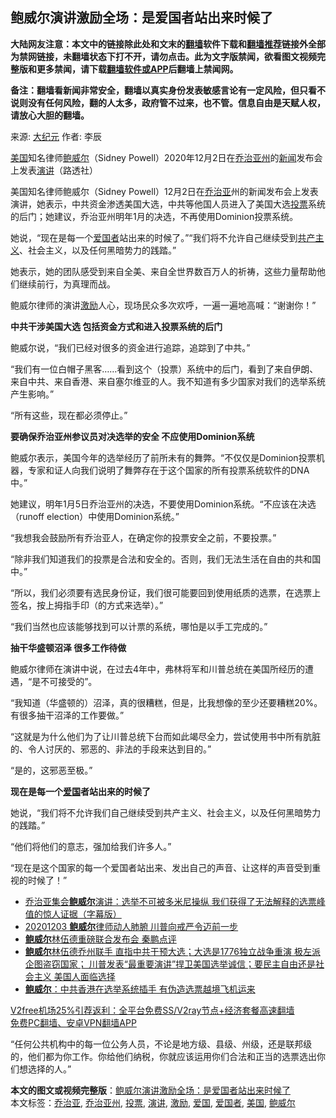  <h2>鲍威尔演讲激励全场：是爱国者站出来时候了</h2> <p class="notice"><b>大陆网友注意：本文中的链接除此处和文末的<a href="https://github.com/bannedbook/fanqiang" >翻墙</a>软件下载和<a href="https://github.com/killgcd/justmysocks/blob/master/README.md">翻墙推荐</a>链接外全部为禁网链接，未翻墙状态下打不开，请勿点击。此为文字版禁闻，欲看图文视频完整版和更多禁闻，请下载<a href="https://github.com/bannedbook/fanqiang">翻墙软件或APP</a>后翻墙上禁闻网。</p><p>备注：翻墙看新闻非常安全，翻墙以真实身份发表敏感言论有一定风险，但只看不说则没有任何风险，翻的人太多，政府管不过来，也不管。信息自由是天赋人权，请放心大胆的翻墙。</b></p>  <div class="entry"> <p>来源:&nbsp;<span class='wp_keywordlink_affiliate'><a href="http://www.epochtimes.com/" title="大纪元" target="_blank">大纪元</a></span>                            作者:&nbsp;李辰                                                 </p> <p><a href="https://www.bannedbook.org/bnews/tag/%e7%be%8e%e5%9b%bd/" class="st_tag internal_tag" rel="tag" title="标签 美国 下的日志">美国</a>知名律师<a href="https://www.bannedbook.org/bnews/tag/%e9%b2%8d%e5%a8%81%e5%b0%94/" class="st_tag internal_tag" rel="tag" title="标签 鲍威尔 下的日志">鲍威尔</a>（Sidney Powell）2020年12月2日在<a href="https://www.bannedbook.org/bnews/tag/%e4%b9%94%e6%b2%bb%e4%ba%9a%e5%b7%9e/" class="st_tag internal_tag" rel="tag" title="标签 乔治亚州 下的日志">乔治亚州</a>的<span class='wp_keywordlink_affiliate'><a href="https://www.bannedbook.org/" title="新闻">新闻</a></span>发布会上发表<a href="https://www.bannedbook.org/bnews/tag/%E6%BC%94%E8%AE%B2/" class="st_tag internal_tag" rel="tag" title="标签 演讲 下的日志">演讲</a>（路透社）</p> <p>美国知名律师鲍威尔（Sidney Powell）12月2日在<a href="https://www.bannedbook.org/bnews/tag/%E4%B9%94%E6%B2%BB%E4%BA%9A/" class="st_tag internal_tag" rel="tag" title="标签 乔治亚 下的日志">乔治亚</a>州的新闻发布会上发表演讲，她表示，中共资金渗透美国大选，中共等他国人员进入了美国大选<a href="https://www.bannedbook.org/bnews/tag/%E6%8A%95%E7%A5%A8/" class="st_tag internal_tag" rel="tag" title="标签 投票 下的日志">投票</a>系统的后门；她建议，乔治亚州明年1月的决选，不再使用Dominion投票系统。</p> <p>她说，“现在是每一个<a href="https://www.bannedbook.org/bnews/tag/%e7%88%b1%e5%9b%bd%e8%80%85/" class="st_tag internal_tag" rel="tag" title="标签 爱国者 下的日志">爱国者</a>站出来的时候了。”“我们将不允许自己继续受到<span class='wp_keywordlink'><a href="https://www.bannedbook.org/forum2/topic6177.html" title="《共产主义的终极目的》" target="_blank">共产主义</a></span>、社会主义，以及任何黑暗势力的践踏。”</p> <p>她表示，她的团队感受到来自全美、来自全世界数百万人的祈祷，这些力量帮助他们继续前行，为真理而战。</p> <p>鲍威尔律师的演讲<a href="https://www.bannedbook.org/bnews/tag/%E6%BF%80%E5%8A%B1/" class="st_tag internal_tag" rel="tag" title="标签 激励 下的日志">激励</a>人心，现场民众多次欢呼，一遍一遍地高喊：“谢谢你！”</p>  <p><strong>中共干涉美国大选 包括资金方式和进入投票系统的后门</strong></p> <p>鲍威尔说，“我们已经对很多的资金进行追踪，追踪到了中共。”</p> <p>“我们有一位白帽子黑客……看到这个（投票）系统中的后门，看到了来自伊朗、来自中共、来自香港、来自塞尔维亚的人。我不知道有多少国家对我们的选举系统产生影响。”</p> <p>“所有这些，现在都必须停止。”</p> <p><strong>要确保乔治亚州参议员对决选举的安全 不应使用Dominion系统</strong></p> <p>鲍威尔表示，美国今年的选举经历了前所未有的舞弊。“不仅仅是Dominion投票机器，专家和证人向我们说明了舞弊存在于这个国家的所有投票系统软件的DNA中。”</p>  <p>她建议，明年1月5日乔治亚州的决选，不要使用Dominion系统。“不应该在决选（runoff election）中使用Dominion系统。”</p> <p>“我想我会鼓励所有乔治亚人，在确定你的投票安全之前，不要投票。”</p> <p>“除非我们知道我们的投票是合法和安全的。否则，我们无法生活在自由的共和国中。”</p> <p>“所以，我们必须要有选民身份证，我们很可能要回到使用纸质的选票，在选票上签名，按上拇指手印（的方式来选举）。”</p> <p>“我们当然也应该能够找到可以计票的系统，哪怕是以手工完成的。”</p> <p><strong>抽干华盛顿沼泽 很多工作待做</strong></p>  <p>鲍威尔律师在演讲中说，在过去4年中，弗林将军和川普总统在美国所经历的遭遇，“是不可接受的”。</p> <p>“我知道（华盛顿的）沼泽，真的很糟糕，但是，比我想像的至少还要糟糕20%。有很多抽干沼泽的工作要做。”</p> <p>“这就是为什么他们为了让川普总统下台而如此竭尽全力，尝试使用书中所有肮脏的、令人讨厌的、邪恶的、非法的手段来达到目的。”</p> <p>“是的，这邪恶至极。”</p> <p><strong>现在是每一个<a href="https://www.bannedbook.org/bnews/tag/%E7%88%B1%E5%9B%BD/" class="st_tag internal_tag" rel="tag" title="标签 爱国 下的日志">爱国</a>者站出来的时候了</strong></p> <p>她说，“我们将不允许我们自己继续受到共产主义、社会主义，以及任何黑暗势力的践踏。”</p>  <p>“他们将他们的意志，强加给我们许多人。”</p> <p>“现在是这个国家的每一个爱国者站出来、发出自己的声音、让这样的声音受到重视的时候了！”</p> <ul class='op-related-articles' title='相关阅读'> <li><a href='https://www.bannedbook.org/bnews/bannedvideo/20201203/1441600.html' target='_blank'>乔治亚集会<b>鲍威尔</b>演讲：选举不可被多米尼操纵 我们获得了无法解释的选票峰值的惊人证据（字幕版）</a></li> <li><a href='https://www.bannedbook.org/bnews/taiwannews/20201203/1441571.html' target='_blank'>20201203 <b>鲍威尔</b>律师动人肺腑 川普向戒严令迈前一步</a></li> <li><a href='https://www.bannedbook.org/bnews/bannedvideo/20201203/1441483.html' target='_blank'><b>鲍威尔</b>林伍德重磅联合发布会 秦鹏点评</a></li> <li><a href='https://www.bannedbook.org/bnews/bannedvideo/20201203/1441392.html' target='_blank'><b>鲍威尔</b>林伍德乔州联手 直指中共干预大选；大选是1776独立战争重演 极左派企图盗窃国家； 川普发表“最重要演讲”捍卫美国选举诚信；要民主自由还是社会主义  美国人面临选择</a></li> <li><a href='https://www.bannedbook.org/bnews/cnnews/20201203/1441379.html' target='_blank'><b>鲍威尔</b>：中共香港在选举系统插手 有伪造选票越境飞机运来</a></li> </ul> <p class="texttj"> <a href="https://www.bannedbook.org/forum23/topic22702.html" target="_blank">V2free机场25%引荐返利：全平台免费SS/V2ray节点+经济套餐高速翻墙</a><br/> <a href="https://github.com/bannedbook/fanqiang/wiki/%E7%A6%81%E9%97%BB%E7%BD%91%E5%AE%89%E5%8D%93%E7%BF%BB%E5%A2%99%E6%96%B0%E9%97%BBAPP" target="_blank">免费PC翻墙、安卓VPN翻墙APP</a></p><p>“任何公共机构中的每一位公务人员，不论是地方级、县级、州级，还是联邦级的，他们都为你工作。你给他们纳税，你就应该运用你们合法和正当的选票选出你们想选择的人。”</p><a name='sharetosocial'></a>       <div><b>本文的图文或视频完整版</b>：<a href='https://www.bannedbook.org/bnews/cbnews/20201204/1441614.html'>鲍威尔演讲激励全场：是爱国者站出来时候了</a></div>  </div><!--END ENTRY--> <div class="postfooter"> <div>本文标签：<a href="https://www.bannedbook.org/bnews/tag/%E4%B9%94%E6%B2%BB%E4%BA%9A/" rel="tag">乔治亚</a>, <a href="https://www.bannedbook.org/bnews/tag/%e4%b9%94%e6%b2%bb%e4%ba%9a%e5%b7%9e/" rel="tag">乔治亚州</a>, <a href="https://www.bannedbook.org/bnews/tag/%E6%8A%95%E7%A5%A8/" rel="tag">投票</a>, <a href="https://www.bannedbook.org/bnews/tag/%E6%BC%94%E8%AE%B2/" rel="tag">演讲</a>, <a href="https://www.bannedbook.org/bnews/tag/%E6%BF%80%E5%8A%B1/" rel="tag">激励</a>, <a href="https://www.bannedbook.org/bnews/tag/%E7%88%B1%E5%9B%BD/" rel="tag">爱国</a>, <a href="https://www.bannedbook.org/bnews/tag/%e7%88%b1%e5%9b%bd%e8%80%85/" rel="tag">爱国者</a>, <a href="https://www.bannedbook.org/bnews/tag/%e7%be%8e%e5%9b%bd/" rel="tag">美国</a>, <a href="https://www.bannedbook.org/bnews/tag/%e9%b2%8d%e5%a8%81%e5%b0%94/" rel="tag">鲍威尔</a></div>  </div><!--END POSTFOOTER--> 